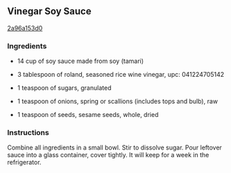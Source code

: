 ## Vinegar Soy Sauce

[2a96a153d0](http://www.food.com/recipe/vinegar-soy-sauce-439477)

### Ingredients

 - 14 cup of soy sauce made from soy (tamari)

 - 3 tablespoon of roland, seasoned rice wine vinegar, upc: 041224705142

 - 1 teaspoon of sugars, granulated

 - 1 teaspoon of onions, spring or scallions (includes tops and bulb), raw

 - 1 teaspoon of seeds, sesame seeds, whole, dried

### Instructions

Combine all ingredients in a small bowl. Stir to dissolve sugar. Pour leftover sauce into a glass container, cover tightly. It will keep for a week in the refrigerator.